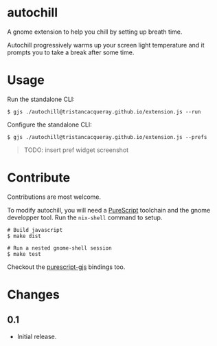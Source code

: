 autochill
=========

A gnome extension to help you chill by setting up breath time.

Autochill progressively warms up your screen light temperature and it prompts you to take a break after some time.

# Usage

Run the standalone CLI:

```ShellSession
$ gjs ./autochill@tristancacqueray.github.io/extension.js --run
```

Configure the standalone CLI:

```ShellSession
$ gjs ./autochill@tristancacqueray.github.io/extension.js --prefs
```

> TODO: insert pref widget screenshot

# Contribute

Contributions are most welcome.

To modify autochill, you will need a [PureScript][purescript] toolchain and the gnome developper tool.
Run the `nix-shell` command to setup.

```ShellSession
# Build javascript
$ make dist

# Run a nested gnome-shell session
$ make test
```

Checkout the [purescript-gjs][purescript-gjs] bindings too.

# Changes

## 0.1

- Initial release.

[purescript]: https://www.purescript.org/
[purescript-gjs]: https://github.com/purescript-gjs/purescript-gjs

